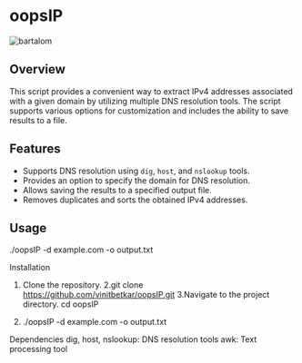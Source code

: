 # oopsIP

![bartalom](https://github.com/vinitbetkar/oopsIP/assets/114536926/fee21440-0222-4865-a4f5-41bc6c15fbef)


## Overview
This script provides a convenient way to extract IPv4 addresses associated with a given domain by utilizing multiple DNS resolution tools. The script supports various options for customization and includes the ability to save results to a file.

## Features
- Supports DNS resolution using `dig`, `host`, and `nslookup` tools.
- Provides an option to specify the domain for DNS resolution.
- Allows saving the results to a specified output file.
- Removes duplicates and sorts the obtained IPv4 addresses.

## Usage

./oopsIP -d example.com -o output.txt

Installation

1. Clone the repository.
2.git clone https://github.com/vinitbetkar/oopsIP.git
3.Navigate to the project directory.
cd oopsIP

4. ./oopsIP -d example.com -o output.txt


Dependencies
dig, host, nslookup: DNS resolution tools
awk: Text processing tool
